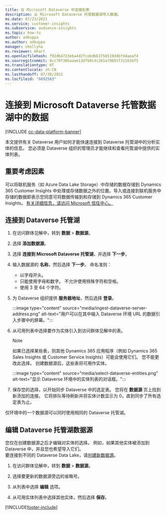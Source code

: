 ```yaml
---
title: 在 Microsoft Dataverse 中连接到表
description: 从 Microsoft Dataverse 托管数据湖导入数据。
ms.date: 07/23/2021
ms.service: customer-insights
ms.subservice: audience-insights
ms.topic: how-to
author: adkuppa
ms.author: adkuppa
manager: shellyha
ms.reviewer: mhart
ms.openlocfilehash: f92d64723e6a4d2fcebdbb3758519d4bfd4aeaf4
ms.sourcegitcommit: 8cc70f30baaae13dfb9c4c201a79691f311634f5
ms.translationtype: HT
ms.contentlocale: zh-CN
ms.lasthandoff: 07/30/2021
ms.locfileid: "6692563"
---
```

# <a name="connect-to-data-in-a-microsoft-dataverse-managed-data-lake"></a>连接到 Microsoft Dataverse 托管数据湖中的数据

[!INCLUDE [cc-data-platform-banner](../includes/cc-data-platform-banner.md)]

本文提供有关 Dataverse 用户如何才能快速连接到 Dataverse 托管湖中的分析实体的信息。 您必须是 Dataverse 组织的管理员才能继续和查看托管湖中提供的实体列表。

## <a name="important-considerations"></a>重要考虑因素

可以将联机服务（如 Azure Data Lake Storage）中存储的数据存储到 Dynamics 365 Customer Insights 中处理或存储数据之外的位置。导入或连接到联机服务中存储的数据即表示您同意可将数据传输到和存储到 Dynamics 365 Customer Insights。 [有关详细信息，请访问 Microsoft 信任中心。](https://www.microsoft.com/trust-center)

## <a name="connect-to-a-dataverse-managed-lake"></a>连接到 Dataverse 托管湖

1. 在访问群体见解中，转到 **数据** > **数据源**。

2. 选择 **添加数据源**。

3. 选择 **连接到 Microsoft Dataverse 托管湖**，并选择 **下一步**。

4. 输入数据源的 **名称**，然后选择 **下一步**。 命名准则： 
   - 以字母开头。
   - 只能使用字母和数字。 不允许使用特殊字符和空格。
   - 使用 3 至 64 个字符。

5. 为 Dataverse 组织提供 **服务器地址**，然后选择 **登录**。

   :::image type="content" source="media/ingest-dataverse-server-address.png" alt-text="用户可以在其中输入 Dataverse 环境 URL 的数据引入步骤中的屏幕。":::

6. 从可用列表中选择要作为实体引入到访问群体见解中的表。    

   > [!NOTE]
   > 如果已选择某些表，则其他 Dynamics 365 应用程序（例如 Dynamics 365 Sales Insights 或 Customer Service Insights）可能会使用它们。 您不能更改此选择。 创建数据源后，这些表将可用作实体。

   :::image type="content" source="media/select-dataverse-entities.png" alt-text="显示 Dataverse 环境中的实体列表的对话框。":::

7. 保存您的选择，以开始同步 Dataverse 中的选定表。 您将在 **数据源** 页上找到新添加的连接。 它将排队等待刷新并将实体计数显示为 0，直到同步了所有选定表为止。

仅环境中的一个数据源可以同时使用相同的 Dataverse 托管湖。

## <a name="edit-a-dataverse-managed-lake-data-source"></a>编辑 Dataverse 托管湖数据源

您仅在创建数据源之后才编辑对实体的选择。 例如，如果其他实体被添加到 Dataverse 中，并且您也希望导入它们。    
要连接到不同的 Dataverse Data Lake，请[创建新数据源](#connect-to-a-dataverse-managed-lake)。

1. 在访问群体见解中，转到 **数据** > **数据源**。

2. 选择要更新的数据源旁边的省略号。

3. 从列表中选择 **编辑** 选项。

4. 从可用实体列表中选择其他实体，然后选择 **保存**。

[!INCLUDE[footer-include](../includes/footer-banner.md)]